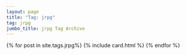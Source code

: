 ```yaml
---
layout: page
title: "Tag: jrpg"
tag: jrpg
jumbo_title: jrpg Tag Archive
---
```

<div class="row">
{% for post in site.tags.jrpg%}
{% include card.html %}
{% endfor %}
</div>